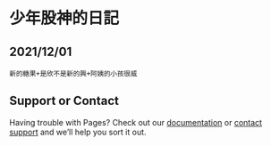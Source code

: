 # 少年股神的日記
## 2021/12/01
```
新的糖果+是欣不是新的興+阿姨的小孩很威
```

## Support or Contact
Having trouble with Pages? Check out our [documentation](https://help.github.com/categories/github-pages-basics/) or [contact support](https://github.com/contact) and we’ll help you sort it out.
